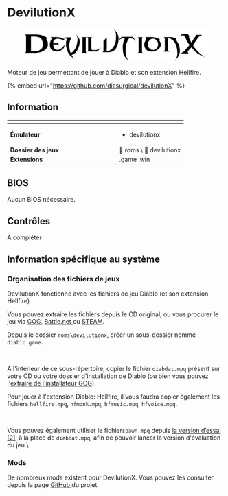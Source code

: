 # DevilutionX

<div align="left">

<figure><picture><source srcset="../../../.gitbook/assets/devilutionX_W.png" media="(prefers-color-scheme: dark)"><img src="../../../.gitbook/assets/devilutionX_B.png" alt=""></picture><figcaption></figcaption></figure>

</div>

Moteur de jeu permettant de jouer à Diablo et son extension Hellfire.

{% embed url="https://github.com/diasurgical/devilutionX" %}

## Information

<table data-header-hidden><thead><tr><th width="240"></th><th></th></tr></thead><tbody><tr><td><strong>Émulateur</strong></td><td><ul><li>devilutionx</li></ul></td></tr><tr><td><strong>Dossier des jeux</strong></td><td><span data-gb-custom-inline data-tag="emoji" data-code="1f4c2">📂</span> roms \ <span data-gb-custom-inline data-tag="emoji" data-code="1f4c2">📂</span> devilutionx</td></tr><tr><td><strong>Extensions</strong></td><td>.game .win</td></tr></tbody></table>

## BIOS

Aucun BIOS nécessaire.

## Contrôles

A compléter

## Information spécifique au système

### Organisation des fichiers de jeux

DevilutionX fonctionne avec les fichiers de jeu Diablo (et son extension Hellfire).

Vous pouvez extraire les fichiers depuis le CD original, ou vous procurer le jeu via [GOG](https://www.gog.com/game/diablo), [Battle.net](https://eu.shop.battle.net/fr-fr/family/diablo)[ ](https://www.gog.com/game/flashback)ou [STEAM](https://store.steampowered.com/app/961620/Flashback/).

Depuis le dossier `roms\devilutionx`, créer un sous-dossier nommé `diablo.game`.&#x20;

<div align="left">

<figure><img src="https://i.imgur.com/OG2qShd.png" alt=""><figcaption></figcaption></figure>

</div>

A l'intérieur de ce sous-répertoire, copier le fichier `diabdat.mpq` présent sur votre CD ou votre dossier d'installation de Diablo (ou bien vous pouvez l'[extraire de l'installateur GOG](https://github.com/diasurgical/devilutionX/wiki/Extracting-the-.MPQs-from-the-GoG-installer)).

Pour jouer à l'extension Diablo: Hellfire, il vous faudra copier également les fichiers `hellfire.mpq`, `hfmonk.mpq`, `hfmusic.mpq`, `hfvoice.mpq`.

<div align="left">

<figure><img src="https://i.imgur.com/ePQsgna.png" alt=""><figcaption></figcaption></figure>

</div>

Vous pouvez également utiliser le fichier`spawn.mpq` depuis [la version d’essai](https://github.com/diasurgical/devilutionx-assets/releases/latest/download/spawn.mpq) [\[2\]](http://ftp.blizzard.com/pub/demos/diablosw.exe), à la place de `diabdat.mpq`, afin de pouvoir lancer la version d'évaluation du jeu.\


### Mods

De nombreux mods existent pour DevilutionX. Vous pouvez les consulter depuis la page [GitHub ](https://github.com/diasurgical/devilutionX/wiki/Mods-and-related-projects)du projet.
